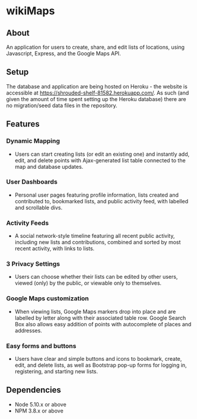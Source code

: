# wikiMaps

## About

An application for users to create, share, and edit lists of locations, using Javascript, Express, and the Google Maps API.

## Setup

The database and application are being hosted on Heroku - the website is accessible at https://shrouded-shelf-81582.herokuapp.com/.  As such (and given the amount of time spent setting up the Heroku database) there are no migration/seed data files in the repository.

## Features

### Dynamic Mapping
- Users can start creating lists (or edit an existing one) and instantly add, edit, and delete points with Ajax-generated list table connected to the map and database updates.

### User Dashboards
- Personal user pages featuring profile information, lists created and contributed to, bookmarked lists, and public activity feed, with labelled and scrollable divs.

### Activity Feeds
- A social network-style timeline featuring all recent public activity, including new lists and contributions, combined and sorted by most recent activity, with links to lists.

### 3 Privacy Settings
- Users can choose whether their lists can be edited by other users, viewed (only) by the public, or viewable only to themselves.

### Google Maps customization
- When viewing lists, Google Maps markers drop into place and are labelled by letter along with their associated table row.  Google Search Box also allows easy addition of points with autocomplete of places and addresses.

### Easy forms and buttons
- Users have clear and simple buttons and icons to bookmark, create, edit, and delete lists, as well as Bootstrap pop-up forms for logging in, registering, and starting new lists.

## Dependencies

- Node 5.10.x or above
- NPM 3.8.x or above
